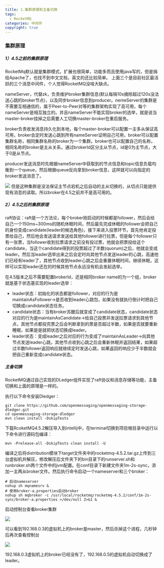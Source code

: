 ```yaml
---
title: 1.集群原理和主备切换
tags:
  - RocketMQ
categories: 中间件
copyright: true
---
```


### 集群原理

##### 1）4.5之前的集群原理

RocketMq默认就是集群模式，扩展也很简单，功能多而且使用java写的，但是捐给Apache了，也找不到中文文档，英文的还比较简单。 上面三个是目前社区最活跃的三个消息中间件，个人觉得RocketMQ没啥大缺点。

nameServer，代替zk，负责维护broker集群信息(默认每隔10s摘除超过120s没法送心跳的broker节点)，以及同步broker信息到producer。nemeServer的集群是不需要互相通信的，属于Peer-to-Peer对等的集群架构实现了高可用，每个nameServer是相互独立的。并且nameServer不能实现broker的选举，就是说当master-broker挂掉之后需要人工切换master-broker在重启服务。

broker负责收发消息持久化到本地，每个master-broker可以配置一主多从保证高可用，broker会定时发送心跳到所有nameServer证明自己可用，broker可以配置集群名称，相同集群名称的broker为一个集群。broker也可以配置自己的名称，相同名称的broker是主从关系，通过brokerId区分主从节点，id是0为主节点，大于0是从节点。

producer发送消息时先根据nameServer中获取到的节点信息和topic信息负载均衡到一个queue，然后根据queue反向拿到broker信息，这样就可以向指定的broker发送消息了。

![](https://tva1.sinaimg.cn/large/008i3skNly1gze0rdxeynj30z00u0tbc.jpg)
但是这种集群是没法保证主节点宕机之后自动的主从切换的，从切点只能提供现有消息的读取。所以broker在4.5之前并不是高可用的。

##### 2）4.5之后的集群原理

raft协议：raft是一个方法论，每个broker刚启动的时候都是follower，然后会给自己一个150ms~300ms的随机休眠时间，然后最先完成休眠的follower会把自己的身份变成candidate(leader的候选角色)，接下来进入投票环节，首先他肯定投票给自己，然后他会发送请求发送给其他follower进行拉票，但是每个follower只有一张票，当follower收到拉票请求之前没有投过票，他就会把票投给这个candidate，当这个candidate得到的投票超过了半数(quorum)之后，他就会变成leader。然后当leader选举出来之后会定时向其他节点发送leader的心跳，高速他们已经有leader了，其他节点收到leader心跳之后会重置休眠时间，继续休眠，这样可以实现leader还在的时候其他节点永远没有机会发起选举。

在4.5版本之后不需要配置brokerId，还是相同broker name的为一个组，broker就是基于状态基实现的leader选举：

*   leader状态：初始化的状态都是follower，对应的行为是maintainAsFollower->是否收到leader心跳包，如果没有就执行倒计时把自己切换成candidate状态任务。
*   candidate状态：当有broker苏醒后就变成了candidate状态，candidate状态对应的行为是maintainAsCandidate->给自己投票并发送拉票请求到其他节点，其他节点都投完票之后会判断拿到的票是否超过半数，如果是否就要重新睡眠，如果是是就把状态切换成leader。
*   leader状态：变成leader之后对应的行为变成了maintainAsLeader->向其他节点发送leader心跳，其他节点收到心跳之后会重新休眠并返回结果，如果超过半数follower返回响应就继续定时发送心跳，如果返回的响应少于半数就会把自己重新变成candidate状态。

##### 主备切换

RocketMQ通过自己实现的DLedger组件实现了raft协议和消息存储等功能，主备切换和上面的原理是一样的。

执行以下命令安装Dledger： 


```shell
git clone https://github.com/openmessaging/openmessaging-storage-dledger.git
cd openmessaging-storage-dledger
mvn clean install -DskipTests
```
下载RcoketMQ4.5.2解压导入到intellij中，在terminal切换到项目根目录中运行以下命令进行源码包编译：  

```shell
mvn -Prelease-all -DskipTests clean install -U
```
编译之后将distribution模块下target文件夹中的rocketmq-4.5.2.tar.gz上传到三台虚拟机并解压，修改解压后文件夹下的bin目录下的runserver.sh和runbroker.sh两个文件中的jvm配置。在conf目录下新建文件夹1m-2s-sync，添加一主两从broker文件。然后执行命令启动一个nameserver和三个broker： 

```shell
# 启动nameserver
nohup sh mqnamesrv &
# 使用broker-a.properties启动broker
nohup sh mqbroker -c /usr/local/rocketmq/rocketmq-4.5.2/conf/1m-2s-sync/broker-a.properties >/dev/null 2>&1 &
```
启动控制台查看broker集群

![](https://tva1.sinaimg.cn/large/006tNbRwly1gatwwkqlesj311y0ck75c.jpg)

可以看到192.168.0.3的虚拟机上的broker是master，然后杀掉这个进程，几秒钟后再次查看控制台

![](https://tva1.sinaimg.cn/large/006tNbRwly1gatwyhzt8hj311y08f3z9.jpg)

192.168.0.3虚拟机上的broker已经没有了，192.168.0.5的虚拟机自动切换成了leader。